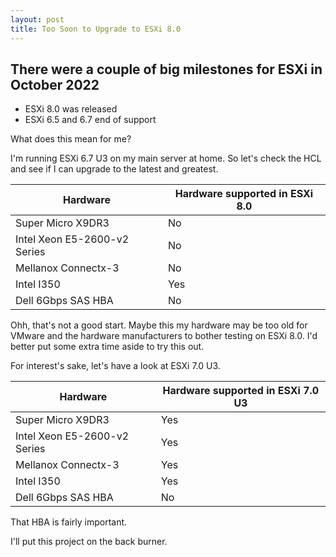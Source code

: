 ```yaml
---
layout: post
title: Too Soon to Upgrade to ESXi 8.0
---
```


## There were a couple of big milestones for ESXi in October 2022

- ESXi 8.0 was released
- ESXi 6.5 and 6.7 end of support

What does this mean for me?

I'm running ESXi 6.7 U3 on my main server at home. So let's check the HCL and see if I can upgrade to the latest and greatest.

| Hardware                     | Hardware supported in ESXi 8.0 |
| ---------------------------- | ------------------------------ |
| Super Micro X9DR3            | No                             |
| Intel Xeon E5-2600-v2 Series | No                             |
| Mellanox Connectx-3          | No                             |
| Intel I350                   | Yes                            |
| Dell 6Gbps SAS HBA           | No                             |

Ohh, that's not a good start. Maybe this my hardware may be too old for VMware and the hardware manufacturers to bother testing on ESXi 8.0. I'd better put some extra time aside to try this out.

For interest's sake, let's have a look at ESXi 7.0 U3. 

| Hardware                     | Hardware supported in ESXi 7.0 U3 |
| ---------------------------- | --------------------------------- |
| Super Micro X9DR3            | Yes                               |
| Intel Xeon E5-2600-v2 Series | Yes                               |
| Mellanox Connectx-3          | Yes                               |
| Intel I350                   | Yes                               |
| Dell 6Gbps SAS HBA           | No                                |

That HBA is fairly important.

I'll put this project on the back burner.
